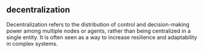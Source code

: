 ## decentralization
Decentralization refers to the distribution of control and decision-making power among multiple nodes or agents, rather than being centralized in a single entity. It is often seen as a way to increase resilience and adaptability in complex systems.


